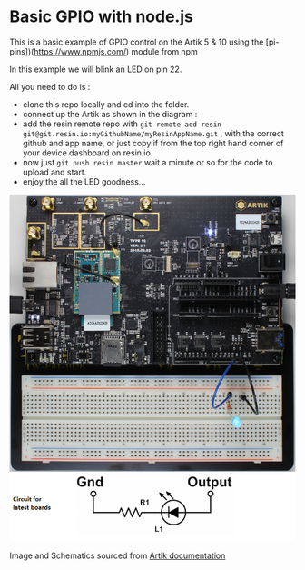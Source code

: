 # Basic GPIO with node.js

This is a basic example of GPIO control on the Artik 5 & 10 using the [pi-pins])(https://www.npmjs.com/) module from npm

In this example we will blink an LED on pin 22.

All you need to do is :

* clone this repo locally  and cd into the folder.
* connect up the Artik as shown in the diagram :
* add the resin remote repo with `git remote add resin git@git.resin.io:myGithubName/myResinAppName.git` , with the correct github and app name, or just copy if from the top right hand corner of your device dashboard on resin.io.
* now just `git push resin master` wait a minute or so for the code to upload and start.
* enjoy the all the LED goodness...

![Circuit diagram](/docs/images/basic-gpio.png)
![Schematics diagram](/docs/images/Schematics.png)

Image and Schematics sourced from [Artik documentation](https://developer.artik.io/documentation/tutorials/blink-an-led.html)
